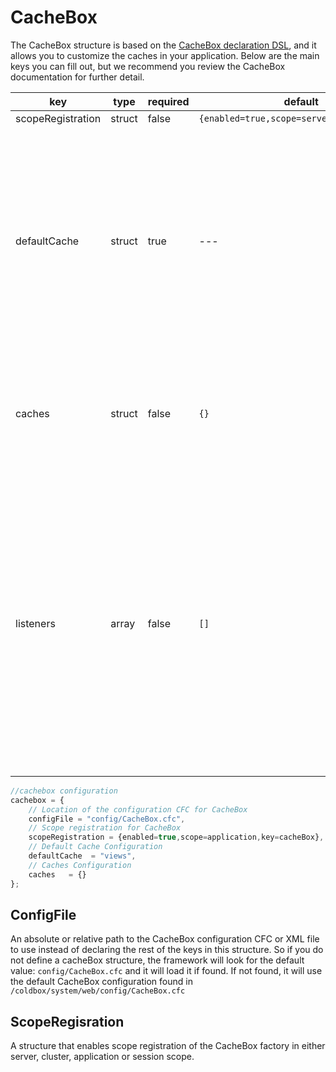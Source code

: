 # CacheBox

The CacheBox structure is based on the [CacheBox declaration DSL](http://wiki.coldbox.org/wiki/CacheBox.cfm), and it allows you to customize the caches in your application. Below are the main keys you can fill out, but we recommend you review the CacheBox documentation for further detail.

| key | type | required | default | description |
| -- | -- | -- | -- | -- |
|scopeRegistration | struct | false | `{enabled=true,scope=server,key=cacheBox}` |	
| defaultCache | struct | true | --- | The configuration of the default cache which will have an implicit name of default which is a reserved cache name. It also has a default provider of CacheBox which cannot be changed.
| caches | struct | false | `{}` | A structure where you can create more named caches for usage in your CacheBox factory.
| listeners | array	| false	| `[]` | An array that will hold all the listeners you want to configure at startup time for your CacheBox instance. If you are running CacheBox within a ColdBox application, this item is not necessary as you can register them via the main ColdBox interceptors section.

```js
//cachebox configuration
cachebox = {
    // Location of the configuration CFC for CacheBox
	configFile = "config/CacheBox.cfc",
	// Scope registration for CacheBox
	scopeRegistration = {enabled=true,scope=application,key=cacheBox},
	// Default Cache Configuration
	defaultCache  = "views",
	// Caches Configuration
	caches 	 = {}
};
```

## ConfigFile
An absolute or relative path to the CacheBox configuration CFC or XML file to use instead of declaring the rest of the keys in this structure. So if you do not define a cacheBox structure, the framework will look for the default value: `config/CacheBox.cfc` and it will load it if found. If not found, it will use the default CacheBox configuration found in `/coldbox/system/web/config/CacheBox.cfc`

## ScopeRegisration
A structure that enables scope registration of the CacheBox factory in either server, cluster, application or session scope.
